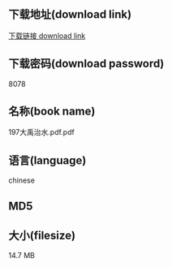 ## 下载地址(download link)
[下载链接 download link](https://tutu365.netlify.app/?s=197%E5%A4%A7%E7%A6%B9%E6%B2%BB%E6%B0%B4.pdf)

## 下载密码(download password)
8078

## 名称(book name)
197大禹治水.pdf.pdf

## 语言(language)
chinese

## MD5


## 大小(filesize)
14.7 MB
